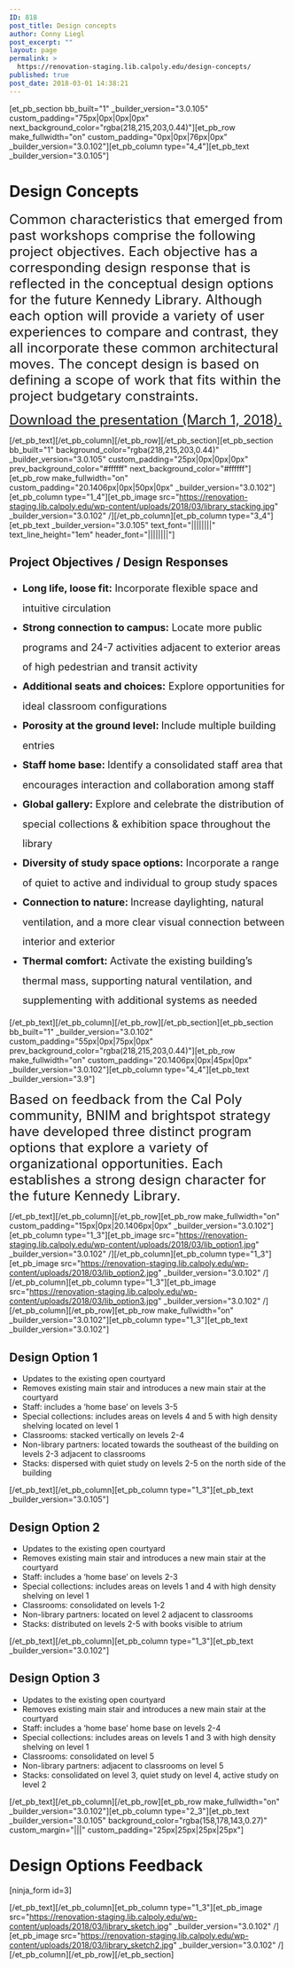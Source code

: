 ```yaml
---
ID: 818
post_title: Design concepts
author: Conny Liegl
post_excerpt: ""
layout: page
permalink: >
  https://renovation-staging.lib.calpoly.edu/design-concepts/
published: true
post_date: 2018-03-01 14:38:21
---
```

[et_pb_section bb_built="1" _builder_version="3.0.105" custom_padding="75px|0px|0px|0px" next_background_color="rgba(218,215,203,0.44)"][et_pb_row make_fullwidth="on" custom_padding="0px|0px|76px|0px" _builder_version="3.0.102"][et_pb_column type="4_4"][et_pb_text _builder_version="3.0.105"]
<h1>Design <strong>Concepts</strong></h1>
<span style="font-size: x-large;">Common characteristics that emerged from past workshops comprise the following project objectives. Each objective has a corresponding design response that is reflected in the conceptual design options for the future Kennedy Library. Although each option will provide a variety of user experiences to compare and contrast, they all incorporate these common architectural moves. The concept design is based on defining a scope of work that fits within the project budgetary constraints.</span>

<span style="font-size: x-large;"><a href="https://renovation-staging.lib.calpoly.edu/wp-content/uploads/2018/03/library_workshop_03012018.pdf" target="_blank" rel="noopener noreferrer">Download the presentation (March 1, 2018).</a></span>

[/et_pb_text][/et_pb_column][/et_pb_row][/et_pb_section][et_pb_section bb_built="1" background_color="rgba(218,215,203,0.44)" _builder_version="3.0.105" custom_padding="25px|0px|0px|0px" prev_background_color="#ffffff" next_background_color="#ffffff"][et_pb_row make_fullwidth="on" custom_padding="20.1406px|0px|50px|0px" _builder_version="3.0.102"][et_pb_column type="1_4"][et_pb_image src="https://renovation-staging.lib.calpoly.edu/wp-content/uploads/2018/03/library_stacking.jpg" _builder_version="3.0.102" /][/et_pb_column][et_pb_column type="3_4"][et_pb_text _builder_version="3.0.105" text_font="||||||||" text_line_height="1em" header_font="||||||||"]
<h2>Project <strong>Objectives</strong> / Design <strong>Responses</strong></h2>
<ul style="line-height: 2.5em;">
 	<li><span style="font-size: large;"><strong>Long life, loose fit:</strong> Incorporate flexible space and intuitive circulation</span></li>
 	<li><span style="font-size: large;"><strong>Strong connection to campus:</strong> Locate more public programs and 24-7 activities adjacent to exterior areas of high pedestrian and transit activity</span></li>
 	<li><span style="font-size: large;"><strong>Additional seats and choices:</strong> Explore opportunities for ideal classroom configurations</span></li>
 	<li><span style="font-size: large;"><strong>Porosity at the ground level: </strong>Include multiple building entries</span></li>
 	<li><span style="font-size: large;"><strong>Staff home base: </strong>Identify a consolidated staff area that encourages interaction and collaboration among staff</span></li>
 	<li><span style="font-size: large;"><strong>Global gallery: </strong>Explore and celebrate the distribution of special collections &amp; exhibition space throughout the library</span></li>
 	<li><span style="font-size: large;"><strong>Diversity of study space options:</strong> Incorporate a range of quiet to active and individual to group study spaces</span></li>
 	<li><span style="font-size: large;"><strong>Connection to nature: </strong>Increase daylighting, natural ventilation, and a more clear visual connection between interior and exterior</span></li>
 	<li><span style="font-size: large;"><strong>Thermal comfort: </strong>Activate the existing building’s thermal mass, supporting natural ventilation, and supplementing with additional systems as needed</span></li>
</ul>
[/et_pb_text][/et_pb_column][/et_pb_row][/et_pb_section][et_pb_section bb_built="1" _builder_version="3.0.102" custom_padding="55px|0px|75px|0px" prev_background_color="rgba(218,215,203,0.44)"][et_pb_row make_fullwidth="on" custom_padding="20.1406px|0px|45px|0px" _builder_version="3.0.102"][et_pb_column type="4_4"][et_pb_text _builder_version="3.9"]

<span style="font-size: x-large;">Based on feedback from the Cal Poly community, BNIM and brightspot strategy have developed three distinct program options that explore a variety of organizational opportunities. Each establishes a strong design character for the future Kennedy Library.</span>

[/et_pb_text][/et_pb_column][/et_pb_row][et_pb_row make_fullwidth="on" custom_padding="15px|0px|20.1406px|0px" _builder_version="3.0.102"][et_pb_column type="1_3"][et_pb_image src="https://renovation-staging.lib.calpoly.edu/wp-content/uploads/2018/03/lib_option1.jpg" _builder_version="3.0.102" /][/et_pb_column][et_pb_column type="1_3"][et_pb_image src="https://renovation-staging.lib.calpoly.edu/wp-content/uploads/2018/03/lib_option2.jpg" _builder_version="3.0.102" /][/et_pb_column][et_pb_column type="1_3"][et_pb_image src="https://renovation-staging.lib.calpoly.edu/wp-content/uploads/2018/03/lib_option3.jpg" _builder_version="3.0.102" /][/et_pb_column][/et_pb_row][et_pb_row make_fullwidth="on" _builder_version="3.0.102"][et_pb_column type="1_3"][et_pb_text _builder_version="3.0.102"]
<h2>Design <strong>Option 1</strong></h2>
<ul>
 	<li>Updates to the existing open courtyard</li>
 	<li>Removes existing main stair and introduces a new main stair at the courtyard</li>
 	<li>Staff: includes a ‘home base’ on levels 3-5</li>
 	<li>Special collections: includes areas on levels 4 and 5 with high density shelving located on level 1</li>
 	<li>Classrooms: stacked vertically on levels 2-4</li>
 	<li>Non-library partners: located towards the southeast of the building on levels 2-3 adjacent to classrooms</li>
 	<li>Stacks: dispersed with quiet study on levels 2-5 on the north side of the building</li>
</ul>
[/et_pb_text][/et_pb_column][et_pb_column type="1_3"][et_pb_text _builder_version="3.0.105"]
<h2>Design <strong>Option 2</strong></h2>
<ul>
 	<li>Updates to the existing open courtyard</li>
 	<li>Removes existing main stair and introduces a new main stair at the courtyard</li>
 	<li>Staff: includes a ‘home base’ on levels 2-3</li>
 	<li>Special collections: includes areas on levels 1 and 4 with high density shelving on level 1</li>
 	<li>Classrooms: consolidated on levels 1-2</li>
 	<li>Non-library partners: located on level 2 adjacent to classrooms</li>
 	<li>Stacks: distributed on levels 2-5 with books visible to atrium</li>
</ul>
[/et_pb_text][/et_pb_column][et_pb_column type="1_3"][et_pb_text _builder_version="3.0.102"]
<h2>Design <strong>Option 3</strong></h2>
<ul>
 	<li>Updates to the existing open courtyard</li>
 	<li>Removes existing main stair and introduces a new main stair at the courtyard</li>
 	<li>Staff: includes a ‘home base’ home base on levels 2-4</li>
 	<li>Special collections: includes areas on levels 1 and 3 with high density shelving on level 1</li>
 	<li>Classrooms: consolidated on level 5</li>
 	<li>Non-library partners: adjacent to classrooms on level 5</li>
 	<li>Stacks: consolidated on level 3, quiet study on level 4, active study on level 2</li>
</ul>
[/et_pb_text][/et_pb_column][/et_pb_row][et_pb_row make_fullwidth="on" _builder_version="3.0.102"][et_pb_column type="2_3"][et_pb_text _builder_version="3.0.105" background_color="rgba(158,178,143,0.27)" custom_margin="|||" custom_padding="25px|25px|25px|25px"]
<h1>Design Options <strong>Feedback</strong></h1>
[ninja_form id=3]

[/et_pb_text][/et_pb_column][et_pb_column type="1_3"][et_pb_image src="https://renovation-staging.lib.calpoly.edu/wp-content/uploads/2018/03/library_sketch.jpg" _builder_version="3.0.102" /][et_pb_image src="https://renovation-staging.lib.calpoly.edu/wp-content/uploads/2018/03/library_sketch2.jpg" _builder_version="3.0.102" /][/et_pb_column][/et_pb_row][/et_pb_section]